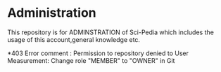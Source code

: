 # Administration
This repository is for ADMINSTRATION of Sci-Pedia which includes  the usage of this account,general knowledge etc.


*403 Error
comment    : Permission to repository denied to User
Measurement: Change role "MEMBER" to "OWNER" in Git
